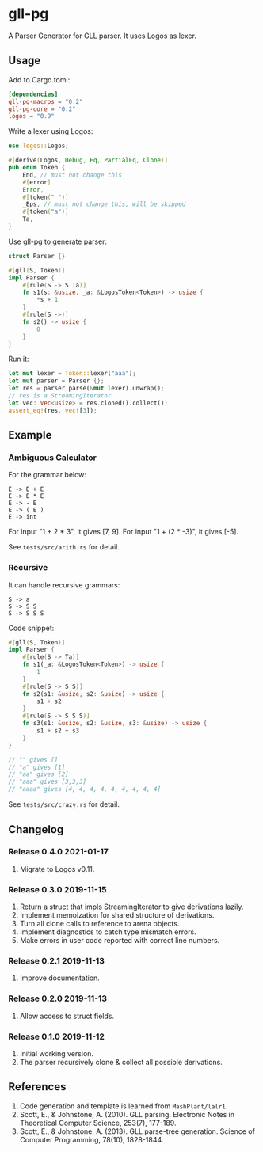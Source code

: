 # gll-pg

A Parser Generator for GLL parser. It uses Logos as lexer.

## Usage

Add to Cargo.toml:

```toml
[dependencies]
gll-pg-macros = "0.2"
gll-pg-core = "0.2"
logos = "0.9"
```

Write a lexer using Logos:

```rust
use logos::Logos;

#[derive(Logos, Debug, Eq, PartialEq, Clone)]
pub enum Token {
    End, // must not change this
    #[error]
    Error,
    #[token(" ")]
    _Eps, // must not change this, will be skipped
    #[token("a")]
    Ta,
}
```

Use gll-pg to generate parser:

```rust
struct Parser {}

#[gll(S, Token)]
impl Parser {
    #[rule(S -> S Ta)]
    fn s1(s: &usize, _a: &LogosToken<Token>) -> usize {
        *s + 1
    }
    #[rule(S ->)]
    fn s2() -> usize {
        0
    }
}
```

Run it:

```rust
let mut lexer = Token::lexer("aaa");
let mut parser = Parser {};
let res = parser.parse(&mut lexer).unwrap();
// res is a StreamingIterator
let vec: Vec<usize> = res.cloned().collect();
assert_eq!(res, vec![3]);
```

## Example

### Ambiguous Calculator

For the grammar below:

```
E -> E + E
E -> E * E
E -> - E
E -> ( E )
E -> int
```

For input "1 + 2 \* 3", it gives [7, 9].
For input "1 + (2 \* -3)", it gives [-5].

See `tests/src/arith.rs` for detail.

### Recursive

It can handle recursive grammars:

```
S -> a
S -> S S
S -> S S S
```

Code snippet:

```rust
#[gll(S, Token)]
impl Parser {
    #[rule(S -> Ta)]
    fn s1(_a: &LogosToken<Token>) -> usize {
        1
    }
    #[rule(S -> S S)]
    fn s2(s1: &usize, s2: &usize) -> usize {
        s1 + s2
    }
    #[rule(S -> S S S)]
    fn s3(s1: &usize, s2: &usize, s3: &usize) -> usize {
        s1 + s2 + s3
    }
}

// "" gives []
// "a" gives [1]
// "aa" gives [2]
// "aaa" gives [3,3,3]
// "aaaa" gives [4, 4, 4, 4, 4, 4, 4, 4, 4]
```

See `tests/src/crazy.rs` for detail.

## Changelog

### Release 0.4.0 2021-01-17

1. Migrate to Logos v0.11.

### Release 0.3.0 2019-11-15

1. Return a struct that impls StreamingIterator to give derivations lazily.
2. Implement memoization for shared structure of derivations.
3. Turn all clone calls to reference to arena objects.
4. Implement diagnostics to catch type mismatch errors.
5. Make errors in user code reported with correct line numbers.

### Release 0.2.1 2019-11-13

1. Improve documentation.

### Release 0.2.0 2019-11-13

1. Allow access to struct fields.

### Release 0.1.0 2019-11-12

1. Initial working version.
2. The parser recursively clone & collect all possible derivations.

## References

1. Code generation and template is learned from `MashPlant/lalr1`.
2. Scott, E., & Johnstone, A. (2010). GLL parsing. Electronic Notes in Theoretical Computer Science, 253(7), 177-189.
3. Scott, E., & Johnstone, A. (2013). GLL parse-tree generation. Science of Computer Programming, 78(10), 1828-1844.
